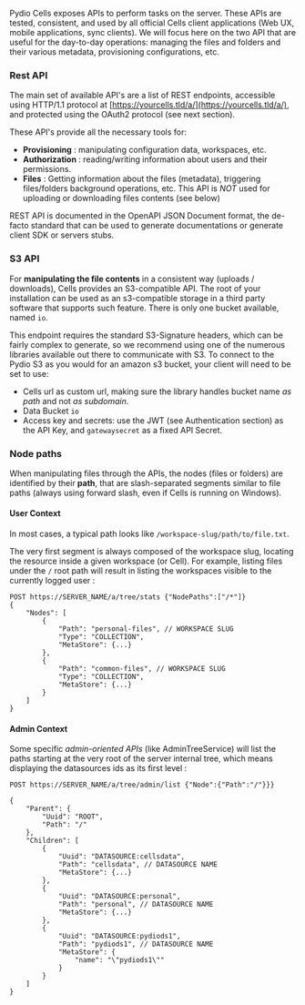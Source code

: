 Pydio Cells exposes APIs to perform tasks on the server. These APIs are tested, consistent, and used by all official Cells client applications (Web UX, mobile applications, sync clients). We will focus here on the two API that are useful for the day-to-day operations: managing the files and folders and their various metadata, provisioning configurations, etc.

### Rest API

The main set of available API's are a list of REST endpoints, accessible using HTTP/1.1 protocol at [https://yourcells.tld/a/](https://yourcells.tld/a/), and protected using the OAuth2 protocol (see next section). 

These API's provide all the necessary tools for: 

 * **Provisioning** : manipulating configuration data, workspaces, etc.
 * **Authorization** : reading/writing information about users and their permissions.
 * **Files** : Getting information about the files (metadata), triggering files/folders background operations, etc. This API is _NOT_ used for uploading or downloading files contents (see below)


REST API is documented in the OpenAPI JSON Document format, the de-facto standard that can be used to generate documentations or generate client SDK or servers stubs. 

### S3 API 

For **manipulating the file contents** in a consistent way (uploads / downloads), Cells provides an S3-compatible API. The root of your installation can be used as an s3-compatible storage in a third party software that supports such feature. There is only one bucket available, named `io`. 

This endpoint requires the standard S3-Signature headers, which can be fairly complex to generate, so we recommend using one of the numerous libraries available out there to communicate with S3. To connect to the Pydio S3 as you would for an amazon s3 bucket, your client will need to be set to use:

 - Cells url as custom url, making sure the library handles bucket name _as path_ and not _as subdomain_.
 - Data Bucket `io`
 - Access key and secrets: use the JWT (see Authentication section) as the API Key, and `gatewaysecret` as a fixed API Secret.

### Node paths

When manipulating files through the APIs, the nodes (files or folders) are identified by their **path**, that are slash-separated segments similar to file paths (always using forward slash, even if Cells is running on Windows). 

#### User Context

In most cases, a typical path looks like `/workspace-slug/path/to/file.txt`. 

The very first segment is always composed of the workspace slug, locating the resource inside a given workspace (or Cell). For example, listing files under the `/` root path will result in listing the workspaces visible to the currently logged user :

```
POST https://SERVER_NAME/a/tree/stats {"NodePaths":["/*"]}
{
    "Nodes": [
        {
            "Path": "personal-files", // WORKSPACE SLUG
            "Type": "COLLECTION",
            "MetaStore": {...}
        },
        {
            "Path": "common-files", // WORKSPACE SLUG
            "Type": "COLLECTION",
            "MetaStore": {...}
        }
    ]
}

```

#### Admin Context

Some specific _admin-oriented APIs_ (like AdminTreeService) will list the paths starting at the very root of the server internal tree, which means displaying the datasources ids as its first level : 

```
POST https://SERVER_NAME/a/tree/admin/list {"Node":{"Path":"/"}}}

{
    "Parent": {
        "Uuid": "ROOT",
        "Path": "/"
    },
    "Children": [
        {
            "Uuid": "DATASOURCE:cellsdata",
            "Path": "cellsdata", // DATASOURCE NAME
            "MetaStore": {...}
        },
        {
            "Uuid": "DATASOURCE:personal",
            "Path": "personal", // DATASOURCE NAME
            "MetaStore": {...}
        },
        {
            "Uuid": "DATASOURCE:pydiods1",
            "Path": "pydiods1", // DATASOURCE NAME
            "MetaStore": {
                "name": "\"pydiods1\""
            }
        }
    ]
}
```
